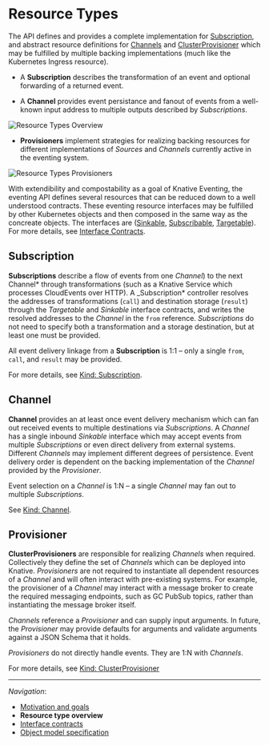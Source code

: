 # Resource Types

The API defines and provides a complete implementation for
[Subscription](spec.md#kind-subscription), and abstract resource definitions
for [Channels](spec.md#kind-channel) and [ClusterProvisioner](spec.md#kind-clusterprovisioner)
which may be fulfilled by multiple backing implementations (much like the
Kubernetes Ingress resource).

- A **Subscription** describes the transformation of an event and optional
  forwarding of a returned event.

- A **Channel** provides event persistance and fanout of events from a
  well-known input address to multiple outputs described by _Subscriptions_.

<!-- This image is sourced from https://drive.google.com/open?id=10mmXzDb8S_4_ZG_hcBr7s4HPISyBqcqeJLTXLwkilRc -->

![Resource Types Overview](images/resource-types-overview.svg)

- **Provisioners** implement strategies for realizing backing resources for
  different implementations of _Sources_ and _Channels_ currently active in the
  eventing system.

<!-- This image is sourced from https://drive.google.com/open?id=1o_0Xh5VjwpQ7Px08h_Q4qnaOdMjt4yCEPixRFwJQjh8 -->

![Resource Types Provisioners](images/resource-types-provisioner.svg)

With extendibility and compostability as a goal of Knative Eventing, the
eventing API defines several resources that can be reduced down to a well
understood contracts. These eventing resource interfaces may be fulfilled by
other Kubernetes objects and then composed in the same way as the concreate
objects. The interfaces are ([Sinkable](interfaces.md#sinkable),
[Subscribable](interfaces.md#Subscribable),
[Targetable](interfaces.md#targetable)). For more details, see
[Interface Contracts](interfaces.md).

## Subscription

**Subscriptions** describe a flow of events from one _Channel_) to the next
Channel* through transformations (such as a Knative Service which processes
CloudEvents over HTTP). A \_Subscription* controller resolves the addresses of
transformations (`call`) and destination storage (`result`) through the
_Targetable_ and _Sinkable_ interface contracts, and writes the resolved
addresses to the _Channel_ in the `from` reference. _Subscriptions_ do not need
to specify both a transformation and a storage destination, but at least one
must be provided.

All event delivery linkage from a **Subscription** is 1:1 – only a single
`from`, `call`, and `result` may be provided.

For more details, see [Kind: Subscription](spec.md#kind-subscription).

## Channel

**Channel** provides an at least once event delivery mechanism which can fan
out received events to multiple destinations via _Subscriptions_. A _Channel_
has a single inbound _Sinkable_ interface which may accept events from multiple
_Subscriptions_ or even direct delivery from external systems. Different
_Channels_ may implement different degrees of persistence. Event delivery order
is dependent on the backing implementation of the _Channel_ provided by the
_Provisioner_.

Event selection on a _Channel_ is 1:N – a single _Channel_ may fan out to
multiple _Subscriptions_.

See [Kind: Channel](spec.md#kind-channel).

## Provisioner

**ClusterProvisioners** are responsible for realizing _Channels_ when required.
Collectively they define the set of _Channels_ which can be deployed into
Knative. _Provisioners_ are not required to instantiate all dependent resources
of a _Channel_ and will often interact with pre-existing systems. For example,
the provisioner of a _Channel_ may interact with a message broker to create the
required messaging endpoints, such as GC PubSub topics, rather than
instantiating the message broker itself.

_Channels_ reference a _Provisioner_ and can supply input arguments. In future,
the _Provisioner_ may provide defaults for arguments and validate arguments
against a JSON Schema that it holds.

_Provisioners_ do not directly handle events. They are 1:N with _Channels_.

For more details, see [Kind: ClusterProvisioner](#kind-clusterprovisioner)

---

_Navigation_:

- [Motivation and goals](motivation.md)
- **Resource type overview**
- [Interface contracts](interfaces.md)
- [Object model specification](spec.md)
